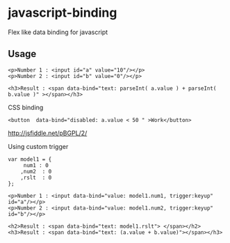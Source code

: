 javascript-binding
==================

Flex like data binding for javascript

Usage
-----
    <p>Number 1 : <input id="a" value="10"/></p>
    <p>Number 2 : <input id="b" value="0"/></p>
  
    <h3>Result : <span data-bind="text: parseInt( a.value ) + parseInt( b.value )" ></span></h3>
    
CSS binding

    <button  data-bind="disabled: a.value < 50 " >Work</button>
    
http://jsfiddle.net/pBGPL/2/
    
Using custom trigger

    var model1 = {
         num1 : 0
        ,num2  : 0
        ,rslt  : 0
    };

    <p>Number 1 : <input data-bind="value: model1.num1, trigger:keyup" id="a"/></p>
    <p>Number 2 : <input data-bind="value: model1.num2, trigger:keyup" id="b"/></p>
    
    <h2>Result : <span data-bind="text: model1.rslt"> </span></h2>
    <h3>Result : <span data-bind="text: (a.value + b.value)"></span></h3>
